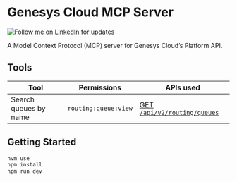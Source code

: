 # Genesys Cloud MCP Server

[![Follow me on LinkedIn for updates](https://img.shields.io/badge/Follow%20for%20updates-LinkedIn-blue)](https://www.linkedin.com/in/lucas-woodward-the-dev/)

A Model Context Protocol (MCP) server for Genesys Cloud’s Platform API.

## Tools

| Tool                  | Permissions          | APIs used                                                                                                  |
|-----------------------|----------------------|------------------------------------------------------------------------------------------------------------|
| Search queues by name | `routing:queue:view` | [GET `/api/v2/routing/queues`](https://developer.genesys.cloud/routing/routing/#get-api-v2-routing-queues) |

## Getting Started

```bash
nvm use
npm install
npm run dev
```
